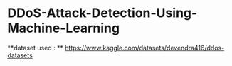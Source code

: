 # DDoS-Attack-Detection-Using-Machine-Learning

**dataset used : ** https://www.kaggle.com/datasets/devendra416/ddos-datasets
